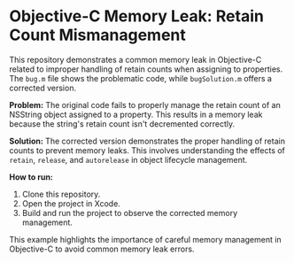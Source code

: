 # Objective-C Memory Leak: Retain Count Mismanagement

This repository demonstrates a common memory leak in Objective-C related to improper handling of retain counts when assigning to properties. The `bug.m` file shows the problematic code, while `bugSolution.m` offers a corrected version.

**Problem:**
The original code fails to properly manage the retain count of an NSString object assigned to a property. This results in a memory leak because the string's retain count isn't decremented correctly.

**Solution:**
The corrected version demonstrates the proper handling of retain counts to prevent memory leaks. This involves understanding the effects of `retain`, `release`, and `autorelease` in object lifecycle management.

**How to run:**
1. Clone this repository.
2. Open the project in Xcode.
3. Build and run the project to observe the corrected memory management.

This example highlights the importance of careful memory management in Objective-C to avoid common memory leak errors.